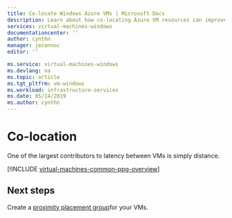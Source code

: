 ```yaml
---
title: Co-locate Windows Azure VMs | Microsoft Docs
description: Learn about how co-locating Azure VM resources can improve performance.
services: virtual-machines-windows
documentationcenter: ''
author: cynthn
manager: jeconnoc
editor: ''

ms.service: virtual-machines-windows
ms.devlang: na
ms.topic: article
ms.tgt_pltfrm: vm-windows
ms.workload: infrastructure-services
ms.date: 05/14/2019
ms.author: cynthn
---
```


# Co-location

One of the largest contributors to latency between VMs is simply distance.

[!INCLUDE [virtual-machines-common-ppg-overview](../../../includes/virtual-machines-common-ppg-overview.md)]

## Next steps

Create a [proximity placement group](proximity-placement-groups.md)for your VMs.

